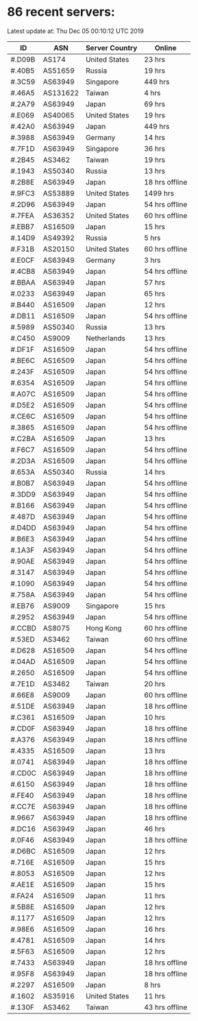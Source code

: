 # 86 recent servers:

Latest update at: Thu Dec 05 00:10:12 UTC 2019

| ID | ASN | Server Country | Online |
| -- | --- | -------------- | ------ |
| #.D09B | AS174 | United States | 23 hrs |
| #.40B5 | AS51659 | Russia | 19 hrs |
| #.3C59 | AS63949 | Singapore | 449 hrs |
| #.46A5 | AS131622 | Taiwan | 4 hrs |
| #.2A79 | AS63949 | Japan | 69 hrs |
| #.E069 | AS40065 | United States | 19 hrs |
| #.42A0 | AS63949 | Japan | 449 hrs |
| #.3988 | AS63949 | Germany | 14 hrs |
| #.7F1D | AS63949 | Singapore | 36 hrs |
| #.2B45 | AS3462 | Taiwan | 19 hrs |
| #.1943 | AS50340 | Russia | 13 hrs |
| #.2B8E | AS63949 | Japan | 18 hrs offline |
| #.9FC3 | AS53889 | United States | 1499 hrs |
| #.2D96 | AS63949 | Japan | 54 hrs offline |
| #.7FEA | AS36352 | United States | 60 hrs offline |
| #.EBB7 | AS16509 | Japan | 15 hrs |
| #.14D9 | AS49392 | Russia | 5 hrs |
| #.F31B | AS20150 | United States | 60 hrs offline |
| #.E0CF | AS63949 | Germany | 3 hrs |
| #.4CB8 | AS63949 | Japan | 54 hrs offline |
| #.BBAA | AS63949 | Japan | 57 hrs |
| #.0233 | AS63949 | Japan | 65 hrs |
| #.B440 | AS16509 | Japan | 12 hrs |
| #.DB11 | AS16509 | Japan | 54 hrs offline |
| #.5989 | AS50340 | Russia | 13 hrs |
| #.C450 | AS9009 | Netherlands | 13 hrs |
| #.DF1F | AS16509 | Japan | 54 hrs offline |
| #.BE6C | AS16509 | Japan | 54 hrs offline |
| #.243F | AS16509 | Japan | 54 hrs offline |
| #.6354 | AS16509 | Japan | 54 hrs offline |
| #.A07C | AS16509 | Japan | 54 hrs offline |
| #.D5E2 | AS16509 | Japan | 54 hrs offline |
| #.CE6C | AS16509 | Japan | 54 hrs offline |
| #.3865 | AS16509 | Japan | 54 hrs offline |
| #.C2BA | AS16509 | Japan | 13 hrs |
| #.F6C7 | AS16509 | Japan | 54 hrs offline |
| #.2D3A | AS16509 | Japan | 54 hrs offline |
| #.653A | AS50340 | Russia | 14 hrs |
| #.B0B7 | AS63949 | Japan | 54 hrs offline |
| #.3DD9 | AS63949 | Japan | 54 hrs offline |
| #.B166 | AS63949 | Japan | 54 hrs offline |
| #.487D | AS63949 | Japan | 54 hrs offline |
| #.D4DD | AS63949 | Japan | 54 hrs offline |
| #.B6E3 | AS63949 | Japan | 54 hrs offline |
| #.1A3F | AS63949 | Japan | 54 hrs offline |
| #.90AE | AS63949 | Japan | 54 hrs offline |
| #.3147 | AS63949 | Japan | 54 hrs offline |
| #.1090 | AS63949 | Japan | 54 hrs offline |
| #.758A | AS63949 | Japan | 54 hrs offline |
| #.EB76 | AS9009 | Singapore | 15 hrs |
| #.2952 | AS63949 | Japan | 54 hrs offline |
| #.CCBD | AS8075 | Hong Kong | 60 hrs offline |
| #.53ED | AS3462 | Taiwan | 60 hrs offline |
| #.D628 | AS16509 | Japan | 54 hrs offline |
| #.04AD | AS16509 | Japan | 54 hrs offline |
| #.2650 | AS16509 | Japan | 54 hrs offline |
| #.7E1D | AS3462 | Taiwan | 20 hrs |
| #.66E8 | AS9009 | Japan | 60 hrs offline |
| #.51DE | AS63949 | Japan | 18 hrs offline |
| #.C361 | AS16509 | Japan | 10 hrs |
| #.CD0F | AS63949 | Japan | 18 hrs offline |
| #.A376 | AS63949 | Japan | 18 hrs offline |
| #.4335 | AS16509 | Japan | 13 hrs |
| #.0741 | AS63949 | Japan | 18 hrs offline |
| #.CD0C | AS63949 | Japan | 18 hrs offline |
| #.6150 | AS63949 | Japan | 18 hrs offline |
| #.FE40 | AS63949 | Japan | 18 hrs offline |
| #.CC7E | AS63949 | Japan | 18 hrs offline |
| #.9667 | AS63949 | Japan | 18 hrs offline |
| #.DC16 | AS63949 | Japan | 46 hrs |
| #.0F46 | AS63949 | Japan | 18 hrs offline |
| #.D6BC | AS16509 | Japan | 12 hrs |
| #.716E | AS16509 | Japan | 15 hrs |
| #.8053 | AS16509 | Japan | 12 hrs |
| #.AE1E | AS16509 | Japan | 15 hrs |
| #.FA24 | AS16509 | Japan | 11 hrs |
| #.5B8E | AS16509 | Japan | 12 hrs |
| #.1177 | AS16509 | Japan | 12 hrs |
| #.98E6 | AS16509 | Japan | 16 hrs |
| #.4781 | AS16509 | Japan | 14 hrs |
| #.5F63 | AS16509 | Japan | 12 hrs |
| #.7433 | AS63949 | Japan | 18 hrs offline |
| #.95F8 | AS63949 | Japan | 18 hrs offline |
| #.2297 | AS16509 | Japan | 8 hrs |
| #.1602 | AS35916 | United States | 11 hrs |
| #.130F | AS3462 | Taiwan | 43 hrs offline |

